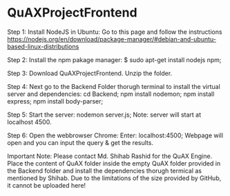 # QuAXProjectFrontend

Step 1:
Install NodeJS in Ubuntu:
Go to this page and follow the instructions
https://nodejs.org/en/download/package-manager/#debian-and-ubuntu-based-linux-distributions

Step 2:
Install the npm pakage manager:
$ sudo apt-get install nodejs npm;

Step 3:
Download QuAXProjectFrontend.
Unzip the folder.

Step 4:
Next go to the Backend Folder thorugh terminal to install the virtual server and dependencies:
cd Backend;
npm install nodemon;
npm install express;
npm install body-parser;

Step 5:
Start the server:
nodemon server.js;
Note: server will start at localhost 4500.

Step 6:
Open the webbrowser Chrome:
Enter: localhost:4500;
Webpage will open and you can input the query & get the results.

Important Note:
Please contact Md. Shihab Rashid for the QuAX Engine. Place the content of QuAX folder inside the empty QuAX folder provided in the Backend folder and install the dependencies thorugh termical as mentioned by Shihab. Due to the limitations of the size provided by GitHub, it cannot be uploaded here!
